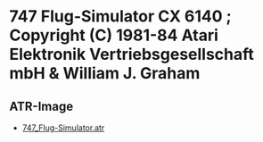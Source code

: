 # 747 Flug-Simulator CX 6140 ; Copyright (C) 1981-84 Atari Elektronik Vertriebsgesellschaft mbH & William J. Graham  
  
## ATR-Image  
- [747_Flug-Simulator.atr](attachments/747_Flug-Simulator.atr)  
